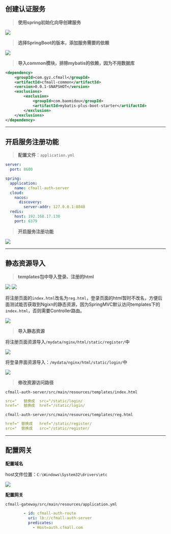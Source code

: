 ## 创建认证服务

> **使用spring初始化向导创建服务**


![](https://cfmall-hello.oss-cn-beijing.aliyuncs.com/images/202304/202304071037171.png#id=n4pCJ&originHeight=619&originWidth=733&originalType=binary&ratio=1&rotation=0&showTitle=false&status=done&style=none&title=#id=fSUq9&originHeight=619&originWidth=733&originalType=binary&ratio=1&rotation=0&showTitle=false&status=done&style=none&title=)

> **选择SpringBoot的版本，添加服务需要的依赖**


![](https://cfmall-hello.oss-cn-beijing.aliyuncs.com/images/202304/202304071046563.png#id=w8J9B&originHeight=675&originWidth=825&originalType=binary&ratio=1&rotation=0&showTitle=false&status=done&style=none&title=#id=rGcYT&originHeight=675&originWidth=825&originalType=binary&ratio=1&rotation=0&showTitle=false&status=done&style=none&title=)

> **导入common模块，排除mybatis的依赖，因为不用数据库**


```xml
<dependency>
    <groupId>com.gyz.cfmall</groupId>
    <artifactId>cfmall-common</artifactId>
    <version>0.0.1-SNAPSHOT</version>
    <exclusions>
        <exclusion>
            <groupId>com.baomidou</groupId>
            <artifactId>mybatis-plus-boot-starter</artifactId>
        </exclusion>
    </exclusions>
</dependency>
```

---

## 开启服务注册功能

> **配置文件**：`application.yml`


```yaml
server:
  port: 8600

spring:
  application:
    name: cfmall-auth-server
  cloud:
    nacos:
      discovery:
        server-addr: 127.0.0.1:8848
  redis:
    host: 192.168.17.130
    port: 6379
```

> **开启服务注册功能**


![](https://cfmall-hello.oss-cn-beijing.aliyuncs.com/images/202304/202304071049808.png#id=WM3IE&originHeight=233&originWidth=1130&originalType=binary&ratio=1&rotation=0&showTitle=false&status=done&style=none&title=#id=pywt6&originHeight=233&originWidth=1130&originalType=binary&ratio=1&rotation=0&showTitle=false&status=done&style=none&title=)

---

## 静态资源导入

> **templates包中导入登录、注册的html**


![](https://cfmall-hello.oss-cn-beijing.aliyuncs.com/img/202304/image-20230408091820667.png#id=rwt71&originHeight=304&originWidth=804&originalType=binary&ratio=1&rotation=0&showTitle=false&status=done&style=none&title=#id=gkzNP&originHeight=304&originWidth=804&originalType=binary&ratio=1&rotation=0&showTitle=false&status=done&style=none&title=)
![](https://cfmall-hello.oss-cn-beijing.aliyuncs.com/img/202304/image-20230408091835656.png#id=yncpo&originHeight=222&originWidth=797&originalType=binary&ratio=1&rotation=0&showTitle=false&status=done&style=none&title=#id=xb5Si&originHeight=222&originWidth=797&originalType=binary&ratio=1&rotation=0&showTitle=false&status=done&style=none&title=)

将注册页面的`index.html`改名为`reg.html`，登录页面的html暂时不改名，方便后面测试能否获取到Ngixn的静态资源，因为SpringMVC默认访问templates下的`index.html`，否则需要Controller路由。

![](https://cfmall-hello.oss-cn-beijing.aliyuncs.com/img/202312/f884625353c063866beedd84222ae60e.png#id=sGUcZ&originHeight=381&originWidth=329&originalType=binary&ratio=1&rotation=0&showTitle=false&status=done&style=none&title=)

> **导入静态资源**


将注册页面资源导入`/mydata/nginx/html/static/register/`中

![](https://cfmall-hello.oss-cn-beijing.aliyuncs.com/img/202312/469770600b240a33c991a231fa78c405.png#id=TAASJ&originHeight=237&originWidth=990&originalType=binary&ratio=1&rotation=0&showTitle=false&status=done&style=none&title=)

将登录界面资源导入：`/mydata/nginx/html/static/login/`中

![](https://cfmall-hello.oss-cn-beijing.aliyuncs.com/img/202312/006c8f5bc43d03464c6ce884a4ef894f.png#id=mPbnG&originHeight=162&originWidth=976&originalType=binary&ratio=1&rotation=0&showTitle=false&status=done&style=none&title=)

> **修改资源访问路径**

`cfmall-auth-server/src/main/resources/templates/index.html`
```yaml
src="   替换成  src="/static/login/
href="  替换成  href="/static/login/
```
`cfmall-auth-server/src/main/resources/templates/reg.html`
```yaml
href=" 替换成   href="/static/register/
src="  替换成	 src="/static/register/
```

---

## 配置网关

**配置域名**

host文件位置：`C:\Windows\System32\drivers\etc`

![](https://cfmall-hello.oss-cn-beijing.aliyuncs.com/img/202312/96809870f5aefd18fb2dd2056dcaea61.png#id=VuB89&originHeight=87&originWidth=308&originalType=binary&ratio=1&rotation=0&showTitle=false&status=done&style=none&title=)

**配置网关**

`cfmall-gateway/src/main/resources/application.yml`

```yaml
        - id: cfmall-auth-route
          uri: lb://cfmall-auth-server
          predicates:
            - Host=auth.cfmall.com
```

